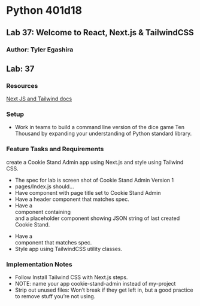 # Python 401d18
## Lab 37: Welcome to React, Next.js & TailwindCSS
### Author: Tyler Egashira

## Lab: 37

### Resources

[Next JS and Tailwind docs](https://tailwindcss.com/docs/guides/nextjs)


### Setup

* Work in teams to build a command line version of the dice game Ten Thousand by expanding your understanding of Python standard library.

### Feature Tasks and Requirements

create a Cookie Stand Admin app using Next.js and style using Tailwind CSS.

- The spec for lab is screen shot of Cookie Stand Admin Version 1
- pages/Index.js should…
- Have <Head> component with page title set to Cookie Stand Admin
- Have a header component that matches spec.
- Have a <main> component containing <form> and a placeholder component showing JSON string of last created Cookie Stand.
- Have a <footer> component that matches spec.
- Style app using TailwindCSS utility classes.

### Implementation Notes

- Follow Install Tailwind CSS with Next.js steps.
- NOTE: name your app cookie-stand-admin instead of my-project
- Strip out unused files: Won’t break if they get left in, but a good practice to remove stuff you’re not using.

